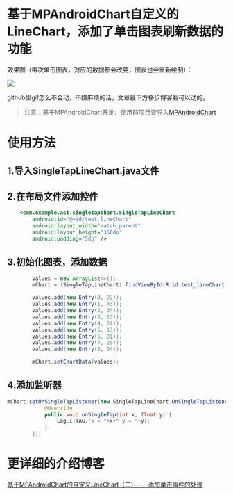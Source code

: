 # 基于MPAndroidChart自定义的LineChart，添加了单击图表刷新数据的功能

效果图（每次单击图表，对应的数据都会改变，图表也会重新绘制）：

![](http://upload-images.jianshu.io/upload_images/1849253-b9654186c42eff02.png?imageMogr2/auto-orient/strip%7CimageView2/2/w/1240)

github里gif怎么不会动，不嫌麻烦的话，文章最下方移步博客看可以动的。
> 注意：基于MPAndroidChart开发，使用前项目要导入[MPAndroidChart](https://github.com/PhilJay/MPAndroidChart)

# 使用方法
## 1.导入SingleTapLineChart.java文件
## 2.在布局文件添加控件
```xml
    <com.example.ast.singletapchart.SingleTapLineChart
        android:id="@+id/test_lineChart"
        android:layout_width="match_parent"
        android:layout_height="360dp"
        android:padding="5dp" />
```
## 3.初始化图表，添加数据
```java
        values = new ArrayList<>();
        mChart = (SingleTapLineChart) findViewById(R.id.test_lineChart);

        values.add(new Entry(0, 22));
        values.add(new Entry(1, 43));
        values.add(new Entry(2, 34));
        values.add(new Entry(3, 13));
        values.add(new Entry(4, 24));
        values.add(new Entry(5, 13));
        values.add(new Entry(6, 31));
        values.add(new Entry(7, 25));
        values.add(new Entry(8, 34));

        mChart.setChartData(values);
```
## 4.添加监听器
```java
mChart.setOnSingleTapListener(new SingleTapLineChart.OnSingleTapListener() {
            @Override
            public void onSingleTap(int x, float y) {
                Log.i(TAG,"x = "+x+" y = "+y);
            }
        });
```
# 更详细的介绍博客
[基于MPAndroidChart的自定义LineChart（二）----添加单击事件的处理](http://www.jianshu.com/p/8bce70785b2f)